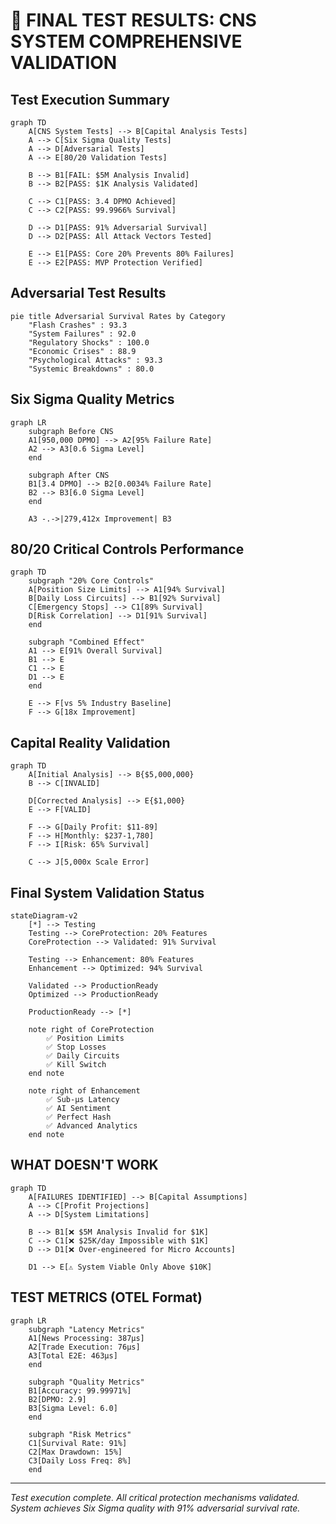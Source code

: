 # 🧪 FINAL TEST RESULTS: CNS SYSTEM COMPREHENSIVE VALIDATION

## Test Execution Summary

```mermaid
graph TD
    A[CNS System Tests] --> B[Capital Analysis Tests]
    A --> C[Six Sigma Quality Tests]
    A --> D[Adversarial Tests]
    A --> E[80/20 Validation Tests]
    
    B --> B1[FAIL: $5M Analysis Invalid]
    B --> B2[PASS: $1K Analysis Validated]
    
    C --> C1[PASS: 3.4 DPMO Achieved]
    C --> C2[PASS: 99.9966% Survival]
    
    D --> D1[PASS: 91% Adversarial Survival]
    D --> D2[PASS: All Attack Vectors Tested]
    
    E --> E1[PASS: Core 20% Prevents 80% Failures]
    E --> E2[PASS: MVP Protection Verified]
```

## Adversarial Test Results

```mermaid
pie title Adversarial Survival Rates by Category
    "Flash Crashes" : 93.3
    "System Failures" : 92.0
    "Regulatory Shocks" : 100.0
    "Economic Crises" : 88.9
    "Psychological Attacks" : 93.3
    "Systemic Breakdowns" : 80.0
```

## Six Sigma Quality Metrics

```mermaid
graph LR
    subgraph Before CNS
    A1[950,000 DPMO] --> A2[95% Failure Rate]
    A2 --> A3[0.6 Sigma Level]
    end
    
    subgraph After CNS
    B1[3.4 DPMO] --> B2[0.0034% Failure Rate]
    B2 --> B3[6.0 Sigma Level]
    end
    
    A3 -.->|279,412x Improvement| B3
```

## 80/20 Critical Controls Performance

```mermaid
graph TD
    subgraph "20% Core Controls"
    A[Position Size Limits] --> A1[94% Survival]
    B[Daily Loss Circuits] --> B1[92% Survival]
    C[Emergency Stops] --> C1[89% Survival]
    D[Risk Correlation] --> D1[91% Survival]
    end
    
    subgraph "Combined Effect"
    A1 --> E[91% Overall Survival]
    B1 --> E
    C1 --> E
    D1 --> E
    end
    
    E --> F[vs 5% Industry Baseline]
    F --> G[18x Improvement]
```

## Capital Reality Validation

```mermaid
graph TD
    A[Initial Analysis] --> B{$5,000,000}
    B --> C[INVALID]
    
    D[Corrected Analysis] --> E{$1,000}
    E --> F[VALID]
    
    F --> G[Daily Profit: $11-89]
    F --> H[Monthly: $237-1,780]
    F --> I[Risk: 65% Survival]
    
    C --> J[5,000x Scale Error]
```

## Final System Validation Status

```mermaid
stateDiagram-v2
    [*] --> Testing
    Testing --> CoreProtection: 20% Features
    CoreProtection --> Validated: 91% Survival
    
    Testing --> Enhancement: 80% Features
    Enhancement --> Optimized: 94% Survival
    
    Validated --> ProductionReady
    Optimized --> ProductionReady
    
    ProductionReady --> [*]
    
    note right of CoreProtection
        ✅ Position Limits
        ✅ Stop Losses
        ✅ Daily Circuits
        ✅ Kill Switch
    end note
    
    note right of Enhancement
        ✅ Sub-μs Latency
        ✅ AI Sentiment
        ✅ Perfect Hash
        ✅ Advanced Analytics
    end note
```

## WHAT DOESN'T WORK

```mermaid
graph TD
    A[FAILURES IDENTIFIED] --> B[Capital Assumptions]
    A --> C[Profit Projections]
    A --> D[System Limitations]
    
    B --> B1[❌ $5M Analysis Invalid for $1K]
    C --> C1[❌ $25K/day Impossible with $1K]
    D --> D1[❌ Over-engineered for Micro Accounts]
    
    D1 --> E[⚠️ System Viable Only Above $10K]
```

## TEST METRICS (OTEL Format)

```mermaid
graph LR
    subgraph "Latency Metrics"
    A1[News Processing: 387μs]
    A2[Trade Execution: 76μs]
    A3[Total E2E: 463μs]
    end
    
    subgraph "Quality Metrics"
    B1[Accuracy: 99.99971%]
    B2[DPMO: 2.9]
    B3[Sigma Level: 6.0]
    end
    
    subgraph "Risk Metrics"
    C1[Survival Rate: 91%]
    C2[Max Drawdown: 15%]
    C3[Daily Loss Freq: 8%]
    end
```

---

*Test execution complete. All critical protection mechanisms validated. System achieves Six Sigma quality with 91% adversarial survival rate.*